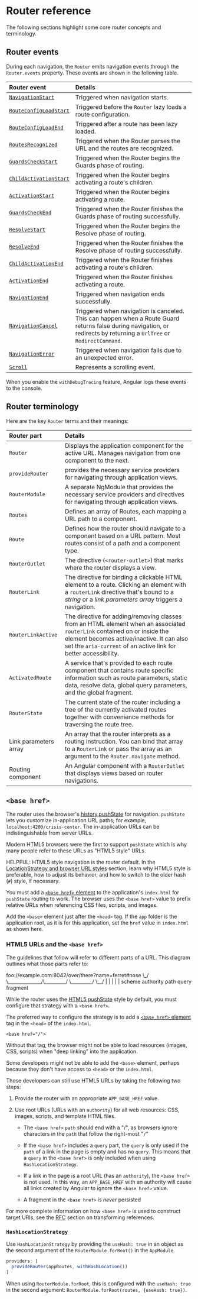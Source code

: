 # Router reference

The following sections highlight some core router concepts and terminology.

## Router events

During each navigation, the `Router` emits navigation events through the `Router.events` property.
These events are shown in the following table.

| Router event                                              | Details                                                                                                                                                                |
| :-------------------------------------------------------- | :--------------------------------------------------------------------------------------------------------------------------------------------------------------------- |
| [`NavigationStart`](api/router/NavigationStart)           | Triggered when navigation starts.                                                                                                                                      |
| [`RouteConfigLoadStart`](api/router/RouteConfigLoadStart) | Triggered before the `Router` lazy loads a route configuration.                                                                                                        |
| [`RouteConfigLoadEnd`](api/router/RouteConfigLoadEnd)     | Triggered after a route has been lazy loaded.                                                                                                                          |
| [`RoutesRecognized`](api/router/RoutesRecognized)         | Triggered when the Router parses the URL and the routes are recognized.                                                                                                |
| [`GuardsCheckStart`](api/router/GuardsCheckStart)         | Triggered when the Router begins the Guards phase of routing.                                                                                                          |
| [`ChildActivationStart`](api/router/ChildActivationStart) | Triggered when the Router begins activating a route's children.                                                                                                        |
| [`ActivationStart`](api/router/ActivationStart)           | Triggered when the Router begins activating a route.                                                                                                                   |
| [`GuardsCheckEnd`](api/router/GuardsCheckEnd)             | Triggered when the Router finishes the Guards phase of routing successfully.                                                                                           |
| [`ResolveStart`](api/router/ResolveStart)                 | Triggered when the Router begins the Resolve phase of routing.                                                                                                         |
| [`ResolveEnd`](api/router/ResolveEnd)                     | Triggered when the Router finishes the Resolve phase of routing successfully.                                                                                          |
| [`ChildActivationEnd`](api/router/ChildActivationEnd)     | Triggered when the Router finishes activating a route's children.                                                                                                      |
| [`ActivationEnd`](api/router/ActivationEnd)               | Triggered when the Router finishes activating a route.                                                                                                                 |
| [`NavigationEnd`](api/router/NavigationEnd)               | Triggered when navigation ends successfully.                                                                                                                           |
| [`NavigationCancel`](api/router/NavigationCancel)         | Triggered when navigation is canceled. This can happen when a Route Guard returns false during navigation, or redirects by returning a `UrlTree` or `RedirectCommand`. |
| [`NavigationError`](api/router/NavigationError)           | Triggered when navigation fails due to an unexpected error.                                                                                                            |
| [`Scroll`](api/router/Scroll)                             | Represents a scrolling event.                                                                                                                                          |

When you enable the `withDebugTracing` feature, Angular logs these events to the console.

## Router terminology

Here are the key `Router` terms and their meanings:

| Router part           | Details                                                                                                                                                                                                                                   |
| :-------------------- | :---------------------------------------------------------------------------------------------------------------------------------------------------------------------------------------------------------------------------------------- |
| `Router`              | Displays the application component for the active URL. Manages navigation from one component to the next.                                                                                                                                 |
| `provideRouter`       | provides the necessary service providers for navigating through application views.                                                                                                                                                        |
| `RouterModule`        | A separate NgModule that provides the necessary service providers and directives for navigating through application views.                                                                                                                |
| `Routes`              | Defines an array of Routes, each mapping a URL path to a component.                                                                                                                                                                       |
| `Route`               | Defines how the router should navigate to a component based on a URL pattern. Most routes consist of a path and a component type.                                                                                                         |
| `RouterOutlet`        | The directive \(`<router-outlet>`\) that marks where the router displays a view.                                                                                                                                                          |
| `RouterLink`          | The directive for binding a clickable HTML element to a route. Clicking an element with a `routerLink` directive that's bound to a _string_ or a _link parameters array_ triggers a navigation.                                           |
| `RouterLinkActive`    | The directive for adding/removing classes from an HTML element when an associated `routerLink` contained on or inside the element becomes active/inactive. It can also set the `aria-current` of an active link for better accessibility. |
| `ActivatedRoute`      | A service that's provided to each route component that contains route specific information such as route parameters, static data, resolve data, global query parameters, and the global fragment.                                         |
| `RouterState`         | The current state of the router including a tree of the currently activated routes together with convenience methods for traversing the route tree.                                                                                       |
| Link parameters array | An array that the router interprets as a routing instruction. You can bind that array to a `RouterLink` or pass the array as an argument to the `Router.navigate` method.                                                                 |
| Routing component     | An Angular component with a `RouterOutlet` that displays views based on router navigations.                                                                                                                                               |

## `<base href>`

The router uses the browser's [history.pushState](https://developer.mozilla.org/docs/Web/API/History_API/Working_with_the_History_API#adding_and_modifying_history_entries 'HTML5 browser history push-state') for navigation.
`pushState` lets you customize in-application URL paths; for example, `localhost:4200/crisis-center`.
The in-application URLs can be indistinguishable from server URLs.

Modern HTML5 browsers were the first to support `pushState` which is why many people refer to these URLs as "HTML5 style" URLs.

HELPFUL: HTML5 style navigation is the router default.
In the [LocationStrategy and browser URL styles](#locationstrategy-and-browser-url-styles) section, learn why HTML5 style is preferable, how to adjust its behavior, and how to switch to the older hash \(`#`\) style, if necessary.

You must add a [`<base href>` element](https://developer.mozilla.org/docs/Web/HTML/Element/base 'base href') to the application's `index.html` for `pushState` routing to work.
The browser uses the `<base href>` value to prefix relative URLs when referencing CSS files, scripts, and images.

Add the `<base>` element just after the `<head>` tag.
If the `app` folder is the application root, as it is for this application, set the `href` value in `index.html` as shown here.

<docs-code header="src/index.html (base-href)" path="adev/src/content/examples/router/src/index.html" visibleRegion="base-href"/>

### HTML5 URLs and the `<base href>`

The guidelines that follow will refer to different parts of a URL.
This diagram outlines what those parts refer to:

<docs-code hideCopy language="text">
foo://example.com:8042/over/there?name=ferret#nose
\_/   \______________/\_________/ \_________/ \__/
 |           |            |            |        |
scheme    authority      path        query   fragment
</docs-code>

While the router uses the [HTML5 pushState](https://developer.mozilla.org/docs/Web/API/History_API#Adding_and_modifying_history_entries 'Browser history push-state') style by default, you must configure that strategy with a `<base href>`.

The preferred way to configure the strategy is to add a [`<base href>` element](https://developer.mozilla.org/docs/Web/HTML/Element/base 'base href') tag in the `<head>` of the `index.html`.

```angular-html
<base href="/">
```

Without that tag, the browser might not be able to load resources \(images, CSS, scripts\) when "deep linking" into the application.

Some developers might not be able to add the `<base>` element, perhaps because they don't have access to `<head>` or the `index.html`.

Those developers can still use HTML5 URLs by taking the following two steps:

1. Provide the router with an appropriate `APP_BASE_HREF` value.
1. Use root URLs \(URLs with an `authority`\) for all web resources: CSS, images, scripts, and template HTML files.

   - The `<base href>` `path` should end with a "/", as browsers ignore characters in the `path` that follow the right-most "`/`"
   - If the `<base href>` includes a `query` part, the `query` is only used if the `path` of a link in the page is empty and has no `query`.
     This means that a `query` in the `<base href>` is only included when using `HashLocationStrategy`.

   - If a link in the page is a root URL \(has an `authority`\), the `<base href>` is not used.
     In this way, an `APP_BASE_HREF` with an authority will cause all links created by Angular to ignore the `<base href>` value.

   - A fragment in the `<base href>` is _never_ persisted

For more complete information on how `<base href>` is used to construct target URIs, see the [RFC](https://tools.ietf.org/html/rfc3986#section-5.2.2) section on transforming references.

### `HashLocationStrategy`

Use `HashLocationStrategy` by providing the `useHash: true` in an object as the second argument of the `RouterModule.forRoot()` in the `AppModule`.

```ts
providers: [
  provideRouter(appRoutes, withHashLocation())
]
```

When using `RouterModule.forRoot`, this is configured with the `useHash: true` in the second argument: `RouterModule.forRoot(routes, {useHash: true})`.
